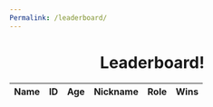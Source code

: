```yaml
---
Permalink: /leaderboard/
---
```


<style>
    h1 {text-align: center;}
</style>

<h1>
    Leaderboard!
</h1>
<table>
  <thead>
  <tr>
    <th>Name</th>
    <th>ID</th>
    <th>Age</th>
    <th>Nickname</th>
    <th>Role</th> 
    <th>Wins</th>
  </tr>
  </thead>
  <tbody id="result">
    <!-- javascript generated data -->
  </tbody>
</table>

<script type="module">
  // uri variable and options object are obtained from config.js
  import { uri, options } from '{{site.baseurl}}/assets/js/api/config.js';

  // Set Users endpoint (list of users)
  const url = uri + '/api/users/';

  // prepare HTML result container for new output
  const resultContainer = document.getElementById("result");

  // fetch the API
  fetch(url, options)
    // response is a RESTful "promise" on any successful fetch
    .then(response => {
      // check for response errors and display
      if (response.status !== 200) {
          const errorMsg = 'Database response error: ' + response.status;
          console.log(errorMsg);
          const tr = document.createElement("tr");
          const td = document.createElement("td");
          td.innerHTML = errorMsg;
          tr.appendChild(td);
          resultContainer.appendChild(tr);
          return;
      }
      // valid response will contain JSON data
      response.json().then(data => {
          console.log(data);
          for (const row of data) {
            // tr and td build out for each row
            const tr = document.createElement("tr");
            const name = document.createElement("td");
            const id = document.createElement("td");
            const age = document.createElement("td");
            const Nick = document.createElement("td");
            const role = document.createElement("td");
            const wins = document.createElement("td");
            // data is specific to the API
            name.innerHTML = row.name; 
            id.innerHTML = row.uid; 
            age.innerHTML = row.age; 
            Nick.innerHTML = row.Nick;
            role.innerHTMl = row.role;
            wins.innerHTML = rown.wins;
            // this builds td's into tr
            tr.appendChild(name);
            tr.appendChild(id);
            tr.appendChild(age);
            tr.appendChild(Nick);
            tr.appendChild(role);
            tr.appendChild(wins)
            // append the row to table
            resultContainer.appendChild(tr);
          }
      })
  })
  // catch fetch errors (ie ACCESS to server blocked)
  .catch(err => {
    console.error(err);
    const tr = document.createElement("tr");
    const td = document.createElement("td");
    td.innerHTML = err + ": " + url;
    tr.appendChild(td);
    resultContainer.appendChild(tr);
  });
</script>
